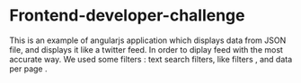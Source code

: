 # Frontend-developer-challenge


This is an example of angularjs application which displays data from JSON file, and displays it like a twitter feed.
In order to diplay feed with the most accurate way. We used some filters : text search filters, like filters , and data per page .
